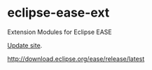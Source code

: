 # eclipse-ease-ext

Extension Modules for Eclipse EASE

[Update site](https://halwax.github.io/eclipse-ease-ext/site/).

http://download.eclipse.org/ease/release/latest

<unit id="org.eclipse.ease.feature.feature.group" version="0.6.0.I201802271533"/>
<unit id="org.eclipse.ease.lang.javascript.feature.feature.group" version="0.6.0.I201802201511"/>
<unit id="org.eclipse.ease.modules.feature.feature.group" version="0.6.0.I201802191612"/>
<unit id="org.eclipse.ease.modules.feature.source.feature.group" version="0.6.0.I201802191612"/>
<unit id="org.eclipse.ease.ui.feature.feature.group" version="0.6.0.I201804241621"/>